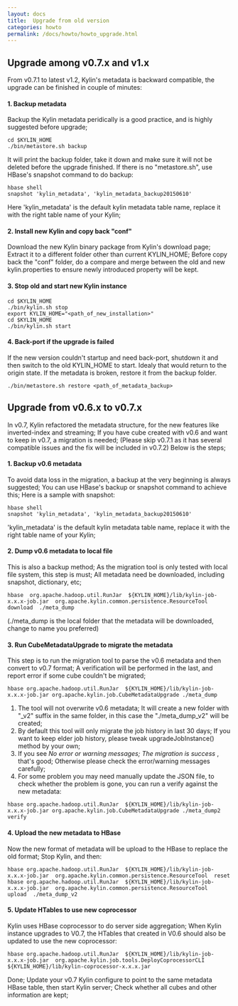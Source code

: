 ```yaml
---
layout: docs
title:  Upgrade from old version
categories: howto
permalink: /docs/howto/howto_upgrade.html
---
```


## Upgrade among v0.7.x and v1.x 

From v0.7.1 to latest v1.2, Kylin's metadata is backward compatible, the upgrade can be finished in couple of minutes:

#### 1. Backup metadata
Backup the Kylin metadata peridically is a good practice, and is highly suggested before upgrade; 

```
cd $KYLIN_HOME
./bin/metastore.sh backup
``` 
It will print the backup folder, take it down and make sure it will not be deleted before the upgrade finished. If there is no "metastore.sh", use HBase's snapshot command to do backup:

```
hbase shell
snapshot 'kylin_metadata', 'kylin_metadata_backup20150610'
```
Here 'kylin_metadata' is the default kylin metadata table name, replace it with the right table name of your Kylin;

#### 2. Install new Kylin and copy back "conf"
Download the new Kylin binary package from Kylin's download page; Extract it to a different folder other than current KYLIN_HOME; Before copy back the "conf" folder, do a compare and merge between the old and new kylin.properties to ensure newly introduced property will be kept.

#### 3. Stop old and start new Kylin instance
```
cd $KYLIN_HOME
./bin/kylin.sh stop
export KYLIN_HOME="<path_of_new_installation>"
cd $KYLIN_HOME
./bin/kylin.sh start
```

#### 4. Back-port if the upgrade is failed
If the new version couldn't startup and need back-port, shutdown it and then switch to the old KYLIN_HOME to start. Idealy that would return to the origin state. If the metadata is broken, restore it from the backup folder.

```
./bin/metastore.sh restore <path_of_metadata_backup>
```

## Upgrade from v0.6.x to v0.7.x 

In v0.7, Kylin refactored the metadata structure, for the new features like inverted-index and streaming; If you have cube created with v0.6 and want to keep in v0.7, a migration is needed; (Please skip v0.7.1 as
it has several compatible issues and the fix will be included in v0.7.2) Below is the steps;

#### 1. Backup v0.6 metadata
To avoid data loss in the migration, a backup at the very beginning is always suggested; You can use HBase's backup or snapshot command to achieve this; Here is a sample with snapshot:

```
hbase shell
snapshot 'kylin_metadata', 'kylin_metadata_backup20150610'
```

'kylin_metadata' is the default kylin metadata table name, replace it with the right table name of your Kylin;

#### 2. Dump v0.6 metadata to local file
This is also a backup method; As the migration tool is only tested with local file system, this step is must; All metadata need be downloaded, including snapshot, dictionary, etc;

```
hbase  org.apache.hadoop.util.RunJar  ${KYLIN_HOME}/lib/kylin-job-x.x.x-job.jar  org.apache.kylin.common.persistence.ResourceTool  download  ./meta_dump
```

(./meta_dump is the local folder that the metadata will be downloaded, change to name you preferred)

#### 3. Run CubeMetadataUpgrade to migrate the metadata
This step is to run the migration tool to parse the v0.6 metadata and then convert to v0.7 format; A verification will be performed in the last, and report error if some cube couldn't be migrated;

```
hbase org.apache.hadoop.util.RunJar  ${KYLIN_HOME}/lib/kylin-job-x.x.x-job.jar org.apache.kylin.job.CubeMetadataUpgrade ./meta_dump
```

1. The tool will not overwrite v0.6 metadata; It will create a new folder with "_v2" suffix in the same folder, in this case the "./meta_dump_v2" will be created;
2. By default this tool will only migrate the job history in last 30 days; If you want to keep elder job history, please tweak upgradeJobInstance() method by your own;
3. If you see _No error or warning messages; The migration is success_ , that's good; Otherwise please check the error/warning messages carefully;
4. For some problem you may need manually update the JSON file, to check whether the problem is gone, you can run a verify against the new metadata:

```
hbase org.apache.hadoop.util.RunJar  ${KYLIN_HOME}/lib/kylin-job-x.x.x-job.jar org.apache.kylin.job.CubeMetadataUpgrade ./meta_dump2 verify
```

#### 4. Upload the new metadata to HBase
Now the new format of metadata will be upload to the HBase to replace the old format; Stop Kylin, and then:

```
hbase org.apache.hadoop.util.RunJar  ${KYLIN_HOME}/lib/kylin-job-x.x.x-job.jar  org.apache.kylin.common.persistence.ResourceTool  reset
hbase org.apache.hadoop.util.RunJar  ${KYLIN_HOME}/lib/kylin-job-x.x.x-job.jar  org.apache.kylin.common.persistence.ResourceTool  upload  ./meta_dump_v2
```

#### 5. Update HTables to use new coprocessor
Kylin uses HBase coprocessor to do server side aggregation; When Kylin instance upgrades to V0.7, the HTables that created in V0.6 should also be updated to use the new coprocessor:

```
hbase org.apache.hadoop.util.RunJar  ${KYLIN_HOME}/lib/kylin-job-x.x.x-job.jar  org.apache.kylin.job.tools.DeployCoprocessorCLI ${KYLIN_HOME}/lib/kylin-coprocessor-x.x.x.jar
```

Done; Update your v0.7 Kylin configure to point to the same metadata HBase table, then start Kylin server; Check whether all cubes and other information are kept;